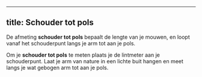 ***

## title: Schouder tot pols

De afmeting **schouder tot pols** bepaalt de lengte van je mouwen, en loopt vanaf het schouderpunt langs je arm tot aan je pols.

Om je **schouder tot pols** te meten plaats je de lintmeter aan je schouderpunt. Laat je arm van nature in een lichte buit hangen en meet langs je wat gebogen arm tot aan je pols.
